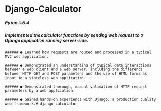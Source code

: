 # Django-Calculator

##### Pyton 3.6.4

##### Implemented the calculator functions by sending web request to a Django application running server-side. 

	###### ● Learned how requests are routed and processed in a typical MVC web application.

	###### ● Demonstrated an understanding of typical data interactions between a web client and a web server, including the difference between HTTP GET and POST parameters and the use of HTML forms as input to a stateless web application.

	###### ● Demonstrated thorough, manual validation of HTTP request parameters by a web application.

	###### ● Gained hands-on experience with Django, a production quality web framework.# django-calculator
